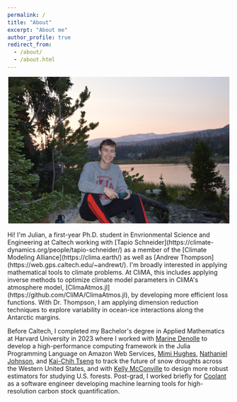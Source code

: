 ```yaml
---
permalink: /
title: "About"
excerpt: "About me"
author_profile: true
redirect_from: 
  - /about/
  - /about.html
---
```


<p align="center">
  <img src='../images/all_j_photos/camping.JPG' width = 500 />
</p>
Hi! I'm Julian, a first-year Ph.D. student in Envrionmental Science and Engineering at Caltech working with [Tapio Schneider](https://climate-dynamics.org/people/tapio-schneider/) as a member of the [Climate Modeling Alliance](https://clima.earth/) as well as [Andrew Thompson](https://web.gps.caltech.edu/~andrewt/). I'm broadly interested in applying mathematical tools to climate problems. At CliMA, this includes applying inverse methods to optimize climate model parameters in CliMA's atmosphere model, [ClimaAtmos.jl](https://github.com/CliMA/ClimaAtmos.jl), by developing more efficient loss functions. With Dr. Thompson, I am applying dimension reduction techniques to explore variability in ocean-ice interactions along the Antarctic margins.

Before Caltech, I completed my Bachelor's degree in Applied Mathematics at Harvard University in 2023 where I worked with [Marine Denolle](https://denolle-lab.github.io/) to develop a high-performance computing framework in the Julia Programming Language on Amazon Web Services, [Mimi Hughes](https://psl.noaa.gov/people/mimi.hughes/), [Nathaniel Johnson](https://www.gfdl.noaa.gov/nathaniel-johnson-homepage/), and [Kai-Chih Tseng](https://kuiper2000.github.io/) to track the future of snow droughts across the Western United States, and with [Kelly McConville](https://mcconville.rbind.io/) to design more robust estimators for studying U.S. forests. Post-grad, I worked briefly for [Coolant](https://coolant.earth/) as a software engineer developing machine learning tools for high-resolution carbon stock quantification.



<!-- This interest has taken me to the Icelandic continental divide, the snow-capped mountains of the Western United States, and the earthquake-prone regions of California via seismic data on cloud computing platforms. While not chasing snow, rocks, or earthquakes, I enjoy cross country skiing, trail running, and exploring new places. This site is intended to host a collection of my research experiences, talks, and other projects. -->

<!-- Pictures of me doing fun things! 
==== -->
<!-- <img src='../images/all_j_photos/iceland.jpeg' width = 500>
<img src='../images/all_j_photos/lincoln.jpeg' width = 500>
<img src='../images/all_j_photos/montanarun.jpeg' width = 300> -->


